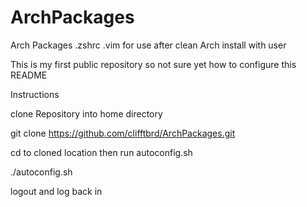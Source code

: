 # ArchPackages
Arch Packages .zshrc .vim for use after clean Arch install with user

This is my first public repository so not sure yet how to configure this README

Instructions

clone Repository into home directory

git clone https://github.com/clifftbrd/ArchPackages.git

cd to cloned location then run autoconfig.sh

./autoconfig.sh

logout and log back in
